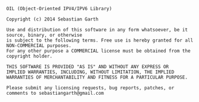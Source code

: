 
	OIL (Object-Oriented IPV4/IPV6 Library)
	
	Copyright (c) 2014 Sebastian Garth
	
	Use and distribution of this software in any form whatsoever, be it source, binary, or otherwise 
	is subject to the following terms. Free use is hereby granted for all NON-COMMERCIAL purposes. 
	For any other purpose a COMMERCIAL license must be obtained from the copyright holder.	
	
	THIS SOFTWARE IS PROVIDED "AS IS" AND WITHOUT ANY EXPRESS OR 
	IMPLIED WARRANTIES, INCLUDING, WITHOUT LIMITATION, THE IMPLIED 
	WARRANTIES OF MERCHANTABILITY AND FITNESS FOR A PARTICULAR PURPOSE.
	
	Please submit any licensing requests, bug reports, patches, or comments to sebastiangarth@gmail.com
	
